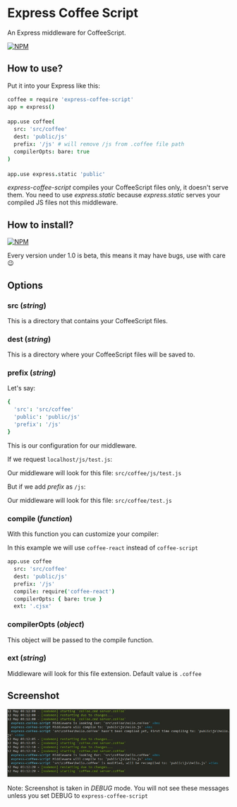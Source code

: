 # Express Coffee Script

An Express middleware for CoffeeScript.

[![NPM](https://nodei.co/npm/express-coffee-script.png)](https://nodei.co/npm/express-coffee-script/)

## How to use?
Put it into your Express like this:
```coffee
coffee = require 'express-coffee-script'
app = express()

app.use coffee(
  src: 'src/coffee'
  dest: 'public/js'
  prefix: '/js' # will remove /js from .coffee file path
  compilerOpts: bare: true
)

app.use express.static 'public'
```

*express-coffee-script* compiles your CoffeeScript files only, it doesn't serve them. You need to use *express.static* because *express.static* serves your compiled JS files not this middleware.

## How to install?
[![NPM](https://nodei.co/npm/express-coffee-script.png?mini=true)](https://nodei.co/npm/express-coffee-script/)

Every version under 1.0 is beta, this means it may have bugs, use with care :wink:

## Options

### src (*string*)
This is a directory that contains your CoffeeScript files.

### dest (*string*)
This is a directory where your CoffeeScript files will be saved to.

### prefix (*string*)
Let's say:
```cson
{
  'src': 'src/coffee'
  'public': 'public/js'
  'prefix': '/js'
}
```
This is our configuration for our middleware.

If we request `localhost/js/test.js`:

Our middleware will look for this file: `src/coffee/js/test.js`

But if we add *prefix* as `/js`:

Our middleware will look for this file: `src/coffee/test.js`

### compile (*function*)
With this function you can customize your compiler:

In this example we will use `coffee-react` instead of `coffee-script`
```coffee
app.use coffee
  src: 'src/coffee'
  dest: 'public/js'
  prefix: '/js'
  compile: require('coffee-react')
  compilerOpts: { bare: true }
  ext: '.cjsx'
```

### compilerOpts (*object*)
This object will be passed to the compile function.

### ext (*string*)
Middleware will look for this file extension. Default value is `.coffee`

## Screenshot

![Screenshot](extras/screenshot.jpg)

Note: Screenshot is taken in *DEBUG* mode. You will not see these messages unless you set DEBUG to `express-coffee-script`
